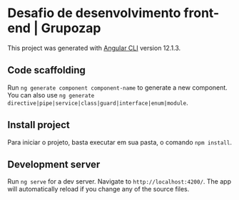 # Desafio de desenvolvimento front-end | Grupozap

This project was generated with [Angular CLI](https://github.com/angular/angular-cli) version 12.1.3.

## Code scaffolding

Run `ng generate component component-name` to generate a new component. You can also use `ng generate directive|pipe|service|class|guard|interface|enum|module`.

## Install project

Para iniciar o projeto, basta executar em sua pasta, o comando `npm install`.

## Development server

Run `ng serve` for a dev server. Navigate to `http://localhost:4200/`. The app will automatically reload if you change any of the source files.
